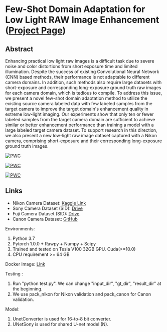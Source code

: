 # Few-Shot Domain Adaptation for Low Light RAW Image Enhancement ([Project Page](https://val.cds.iisc.ac.in/HDR/BMVC21/index.html))
  
## Abstract
Enhancing practical low light raw images is a difficult task due to severe noise and color distortions from short exposure time and limited illumination. Despite the success of existing Convolutional Neural Network (CNN) based methods, their performance is not adaptable to different camera domains. In addition, such methods also require large datasets with short-exposure and corresponding long-exposure ground truth raw images for each camera domain, which is tedious to compile. To address this issue, we present a novel few-shot domain adaptation method to utilize the existing source camera labeled data with few labeled samples from the target camera to improve the target domain's enhancement quality in extreme low-light imaging. Our experiments show that only ten or fewer labeled samples from the target camera domain are sufficient to achieve similar or better enhancement performance than training a model with a large labeled target camera dataset. To support research in this direction, we also present a new low-light raw image dataset captured with a Nikon camera, comprising short-exposure and their corresponding long-exposure ground truth images.

[![PWC](https://img.shields.io/endpoint.svg?url=https://paperswithcode.com/badge/few-shot-domain-adaptation-for-low-light-raw/domain-adaptation-on-canon-raw-low-light)](https://paperswithcode.com/sota/domain-adaptation-on-canon-raw-low-light?p=few-shot-domain-adaptation-for-low-light-raw)

[![PWC](https://img.shields.io/endpoint.svg?url=https://paperswithcode.com/badge/few-shot-domain-adaptation-for-low-light-raw/domain-adaptation-on-nikon-raw-low-light)](https://paperswithcode.com/sota/domain-adaptation-on-nikon-raw-low-light?p=few-shot-domain-adaptation-for-low-light-raw)

[![PWC](https://img.shields.io/endpoint.svg?url=https://paperswithcode.com/badge/few-shot-domain-adaptation-for-low-light-raw/low-light-image-enhancement-on-nikon-raw-low)](https://paperswithcode.com/sota/low-light-image-enhancement-on-nikon-raw-low?p=few-shot-domain-adaptation-for-low-light-raw)


## Links
- Nikon Camera Dataset: [Kaggle Link]()
- Sony Camera Dataset (SID): [Drive](https://storage.googleapis.com/isl-datasets/SID/Sony.zip)
- Fuji Camera Dataset (SID): [Drive](https://storage.googleapis.com/isl-datasets/SID/Fuji.zip)
- Canon Camera Dataset: [GitHub](https://github.com/jconenna/Canon-6D-Datasets-For-Learning-to-See-in-the-Dark)

Environments:
1. Python 3.7
2. Pytorch 1.0.0 + Rawpy + Numpy + Scipy
3. Trained and tested on Tesla V100 32GB GPU. Cuda(>=10.0)
4. CPU requirement >= 64 GB

Docker Image: [Link](https://hub.docker.com/r/vvinodhub/midnight)

Testing :
1. Run "python test.py". We can change "input_dir", "gt_dir", "result_dir" at the beginning.
2. We use pack_nikon for Nikon validation and pack_canon for Canon validation.

Model:
1. UnetConverter is used for 16-to-8 bit converter.
2. UNetSony is used for shared U-net model (N).
